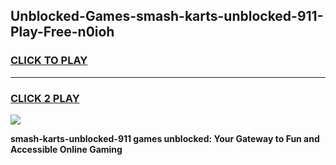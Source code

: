 
## Unblocked-Games-smash-karts-unblocked-911-Play-Free-n0ioh
<h3>
<a href="https://premium76.site?title=smash-karts-unblocked-911&ref=12A">CLICK TO PLAY</a></h3>
<hr>

<h3>
<a href="https://premium76.site?title=smash-karts-unblocked-911&ref=12A">CLICK 2 PLAY</a>
  
</h3>

<a href="https://premium76.site?title=smash-karts-unblocked-911&ref=12A"><img src="https://clearcache.store/games.png"></a>


**smash-karts-unblocked-911 games unblocked: Your Gateway to Fun and Accessible Online Gaming**
